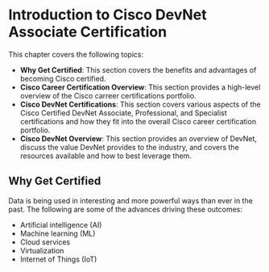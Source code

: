 # Introduction to Cisco DevNet Associate Certification

This chapter covers the following topics:

-   **Why Get Certified**:  This section covers the benefits and advantages of becoming Cisco certified.
-   **Cisco Career Certification Overview**:  This section provides a high-level overview of the Cisco carreer certifications portfolio.
-   **Cisco DevNet Certifications**:  This section covers various aspects of the Cisco Certified DevNet Associate, Professional, and Specialist certifications and how they fit into the overall Cisco career certification portfolio.
-   **Cisco DevNet Overview**:  This section provides an overview of DevNet, discuss the value DevNet provides to the industry, and covers the resources available and how to best leverage them.

## Why Get Certified

Data is being used in interesting and more powerful ways than ever in the past.  The following are some of the advances driving these outcomes:

-   Artificial intelligence (AI)
-   Machine learning (ML)
-   Cloud services
-   Virtualization
-   Internet of Things (IoT)

